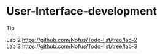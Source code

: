 # User-Interface-development
> [!TIP]
> Lab 2 https://github.com/Nofus/Todo-list/tree/lab-2  
> Lab 3 https://github.com/Nofus/Todo-list/tree/lab-3
